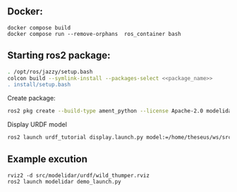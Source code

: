 ## Docker:

```console
docker compose build
docker compose run --remove-orphans  ros_container bash
```

## Starting ros2 package:

```sh
. /opt/ros/jazzy/setup.bash
colcon build --symlink-install --packages-select <<package_name>>
. install/setup.bash
```

Create package:
```sh
ros2 pkg create --build-type ament_python --license Apache-2.0 modelidar --dependencies rclpy
```

Display URDF model
```sh
ros2 launch urdf_tutorial display.launch.py model:=/home/theseus/ws/src/turtle_docker/src/urdf/urdf_wild_thumper.urdf.xacro 
```

## Example excution

```
rviz2 -d src/modelidar/urdf/wild_thumper.rviz 
ros2 launch modelidar demo_launch.py
```
